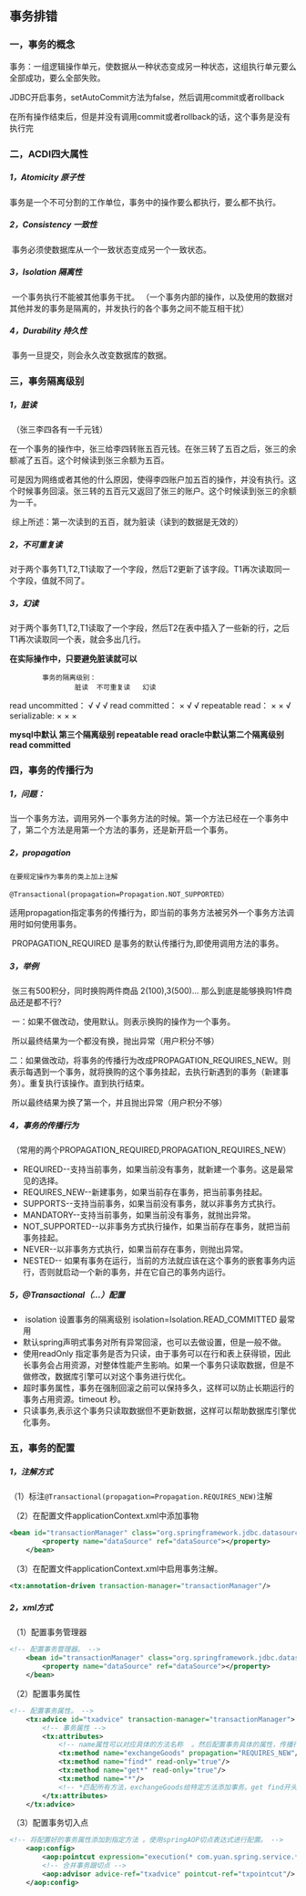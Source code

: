 ## 事务排错

### 一，事务的概念

​	事务：一组逻辑操作单元，使数据从一种状态变成另一种状态，这组执行单元要么全部成功，要么全部失败。



​	JDBC开启事务，setAutoCommit方法为false，然后调用commit或者rollback

​	在所有操作结束后，但是并没有调用commit或者rollback的话，这个事务是没有执行完

### 二，ACDI四大属性

##### 	1，Atomicity 原子性

​		事务是一个不可分割的工作单位，事务中的操作要么都执行，要么都不执行。

##### 	2，Consistency 一致性

​		事务必须使数据库从一个一致状态变成另一个一致状态。

##### 	3，Isolation 隔离性

​		一个事务执行不能被其他事务干扰。
	（一个事务内部的操作，以及使用的数据对其他并发的事务是隔离的，并发执行的各个事务之间不能互相干扰）

##### 	4，Durability 持久性

​		事务一旦提交，则会永久改变数据库的数据。

### 三，事务隔离级别

##### 	1，脏读

​		（张三李四各有一千元钱）

​		在一个事务的操作中，张三给李四转账五百元钱。在张三转了五百之后，张三的余额减了五百。这个时候读到张三余额为五百。

​		可是因为网络或者其他的什么原因，使得李四账户加五百的操作，并没有执行。这个时候事务回滚。张三转的五百元又返回了张三的账户。这个时候读到张三的余额为一千。

​		综上所述：第一次读到的五百，就为脏读（读到的数据是无效的）

##### 	2，不可重复读

​		对于两个事务T1,T2,T1读取了一个字段，然后T2更新了该字段。T1再次读取同一个字段，值就不同了。

##### 	3，幻读

​		对于两个事务T1,T2,T1读取了一个字段，然后T2在表中插入了一些新的行，之后T1再次读取同一个表，就会多出几行。

**在实际操作中，只要避免脏读就可以**

 			事务的隔离级别：
		  			脏读	不可重复读	幻读
read uncommitted：       √		    √			 √
read committed：            ×		    √			 √
repeatable read：       	    ×		    ×			 √
serializable:	     		    ×         	    ×       		 ×

**mysql中默认 第三个隔离级别 repeatable read**
**oracle中默认第二个隔离级别 read committed**

### 四，事务的传播行为

##### 1，问题：

​	当一个事务方法，调用另外一个事务方法的时候。第一个方法已经在一个事务中了，第二个方法是用第一个方法的事务，还是新开启一个事务。

##### 2，propagation

`在要规定操作为事务的类上加上注解`

`@Transactional(propagation=Propagation.NOT_SUPPORTED）`

​	 适用propagation指定事务的传播行为，即当前的事务方法被另外一个事务方法调用时如何使用事务。

​	 PROPAGATION_REQUIRED 是事务的默认传播行为,即使用调用方法的事务。

##### 3，举例

​	张三有500积分，同时换购两件商品 2(100),3(500)...  那么到底是能够换购1件商品还是都不行?

​	一：如果不做改动，使用默认。则表示换购的操作为一个事务。

​		所以最终结果为一个都没有换，抛出异常（用户积分不够）

​	二：如果做改动，将事务的传播行为改成PROPAGATION_REQUIRES_NEW。则表示每遇到一个事务，就将换购的这个事务挂起，去执行新遇到的事务（新建事务）。重复执行该操作。直到执行结束。

​		所以最终结果为换了第一个，并且抛出异常（用户积分不够）

##### 4，事务的传播行为

​	（常用的两个PROPAGATION_REQUIRED,PROPAGATION_REQUIRES_NEW）

- REQUIRED--支持当前事务，如果当前没有事务，就新建一个事务。这是最常见的选择。
- REQUIRES_NEW--新建事务，如果当前存在事务，把当前事务挂起。
- SUPPORTS--支持当前事务，如果当前没有事务，就以非事务方式执行。
- MANDATORY--支持当前事务，如果当前没有事务，就抛出异常。
- NOT_SUPPORTED--以非事务方式执行操作，如果当前存在事务，就把当前事务挂起。
- NEVER--以非事务方式执行，如果当前存在事务，则抛出异常。
- NESTED-- 如果有事务在运行，当前的方法就应该在这个事务的嵌套事务内运行，否则就启动一个新的事务，并在它自己的事务内运行。

##### 5，@Transactional（...）配置

- ​	isolation 设置事务的隔离级别  isolation=Isolation.READ_COMMITTED 最常用
- ​	默认spring声明式事务对所有异常回滚，也可以去做设置，但是一般不做。
-  	使用readOnly 指定事务是否为只读，由于事务可以在行和表上获得锁，因此长事务会占用资源，对整体性能产生影响。如果一个事务只读取数据，但是不做修改，数据库引擎可以对这个事务进行优化。
-  	超时事务属性，事务在强制回滚之前可以保持多久，这样可以防止长期运行的事务占用资源。timeout 秒。
-  	只读事务,表示这个事务只读取数据但不更新数据，这样可以帮助数据库引擎优化事务。

### 五，事务的配置

##### 	1，注解方式

​		（1）标注`@Transactional(propagation=Propagation.REQUIRES_NEW)`注解

​		（2）在配置文件applicationContext.xml中添加事物

```xml
<bean id="transactionManager" class="org.springframework.jdbc.datasource.DataSourceTransactionManager">
		<property name="dataSource" ref="dataSource"></property>	
	</bean>
```

​		（3）在配置文件applicationContext.xml中启用事务注解。

```xml
<tx:annotation-driven transaction-manager="transactionManager"/>
```

##### 	2，xml方式

​		（1）配置事务管理器

```xml
<!-- 配置事务管理器。 -->
	<bean id="transactionManager" class="org.springframework.jdbc.datasource.DataSourceTransactionManager">
		<property name="dataSource" ref="dataSource"></property>
	</bean>
```

​		（2）配置事务属性

```xml
<!-- 配置事务属性。 -->
	<tx:advice id="txadvice" transaction-manager="transactionManager">
		<!-- 事务属性 -->
		<tx:attributes>
			<!-- name属性可以对应具体的方法名称  。然后配置事务具体的属性，传播行为，propagation 以及isolation等。。。  -->
			<tx:method name="exchangeGoods" propagation="REQUIRES_NEW"/>
			<tx:method name="find*" read-only="true"/>
			<tx:method name="get*" read-only="true"/>
			<tx:method name="*"/>
			<!-- *匹配所有方法，exchangeGoods给特定方法添加事务。get find开头的方法添加事务。  -->
		</tx:attributes>
	</tx:advice>
```

​		（3）配置事务切入点

```xml
<!-- 将配置好的事务属性添加到指定方法 。使用springAOP切点表达式进行配置。 -->
	<aop:config>
		<aop:pointcut expression="execution(* com.yuan.spring.service.*.*(..))" id="txpointcut"/>
		<!-- 合并事务跟切点 -->
		<aop:advisor advice-ref="txadvice" pointcut-ref="txpointcut"/>
	</aop:config>
```

